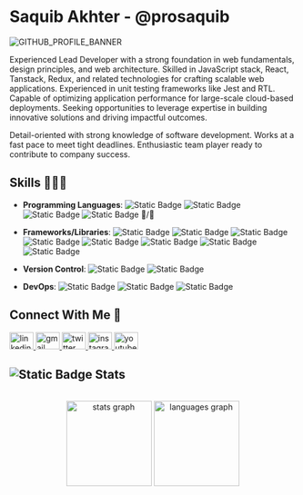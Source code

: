 # Saquib Akhter - @prosaquib

<picture>
 <source media="(prefers-color-scheme: dark)" srcset="https://www.canva.com/design/DAGOL_MuEig/WPzivPhfHOsVdbpN9AKoEw/view">
 <source media="(prefers-color-scheme: light)" srcset="https://github.com/user-attachments/assets/6ec12be4-c31a-4f9b-bb95-823b3f4ea1fb">
 <img alt="GITHUB_PROFILE_BANNER" src="https://github.com/user-attachments/assets/6ec12be4-c31a-4f9b-bb95-823b3f4ea1fb">
</picture>
<div align="left">
  <p>Experienced Lead Developer with a strong foundation in web fundamentals, design principles, and web architecture. Skilled in JavaScript stack, React, Tanstack, Redux, and related technologies for crafting scalable web applications. Experienced in unit testing frameworks like Jest and RTL. Capable of optimizing application performance for large-scale cloud-based deployments. Seeking opportunities to leverage expertise in building innovative solutions and driving impactful outcomes.</p>
</div>

Detail-oriented with strong knowledge of software development. Works at a fast pace to meet tight deadlines. Enthusiastic team player ready to contribute to company success.

## Skills 💪💪💪
- **Programming Languages**: ![Static Badge](https://img.shields.io/badge/Javascript-blue?style=plastic&logo=javascript&labelColor=black&color=black)
 ![Static Badge](https://img.shields.io/badge/Typescript-black?style=flat-square&logo=typescript) ![Static Badge](https://img.shields.io/badge/HTML-blue?style=flat-square&logo=html5) ![Static Badge](https://img.shields.io/badge/CSS-black?style=flat-square&logo=css3)
 💯/💯
- **Frameworks/Libraries**: ![Static Badge](https://img.shields.io/badge/React%20Js-black?style=flat-square&logo=react) ![Static Badge](https://img.shields.io/badge/Next%20Js-black?style=flat-square&logo=nextdotjs) ![Static Badge](https://img.shields.io/badge/Node%20Js-black?style=flat-square&logo=nodedotjs) ![Static Badge](https://img.shields.io/badge/React%20Router-black?style=flat-square&logo=reactrouter) ![Static Badge](https://img.shields.io/badge/React%20Query-black?style=flat-square&logo=reactquery) ![Static Badge](https://img.shields.io/badge/Jest-black?style=plastic&logo=jest&labelColor=black&color=black) ![Static Badge](https://img.shields.io/badge/Redux-black?style=plastic&logo=redux&labelColor=black&color=black) ![Static Badge](https://img.shields.io/badge/Webpack-black?style=plastic&logo=webpack&labelColor=black&color=black)



- **Version Control**: ![Static Badge](https://img.shields.io/badge/Git-black?style=flat-square&logo=git) ![Static Badge](https://img.shields.io/badge/GitHub-black?style=flat-square&logo=github)
- **DevOps**: ![Static Badge](https://img.shields.io/badge/Docker-black?style=flat-square&logo=docker) ![Static Badge](https://img.shields.io/badge/AWS-black?style=flat-square&logo=amazonwebservices) ![Static Badge](https://img.shields.io/badge/GCP-black?style=flat-square&logo=googlecloud)
## Connect With Me :handshake:
<div align="left">
  <a href="https://www.linkedin.com/in/prosaquib/" target="_blank">
    <img src="https://raw.githubusercontent.com/maurodesouza/profile-readme-generator/master/src/assets/icons/social/linkedin/default.svg" width="42" height="30" alt="linkedin logo"/>
  </a>
  
  <a href="prosaquib.akhter@gmail.com" target="_blank">
    <img src="https://raw.githubusercontent.com/maurodesouza/profile-readme-generator/master/src/assets/icons/social/gmail/default.svg" width="42" height="30" alt="gmail logo"/>
  </a>
  
  <a href="https://www.x.com/ece_saquib" target="_blank">
    <img src="https://raw.githubusercontent.com/maurodesouza/profile-readme-generator/master/src/assets/icons/social/twitter/default.svg" width="42" height="30" alt="twitter logo"/>
  </a>
  
  <a href="https://www.instagram.com/prosaquib" target="_blank">
    <img src="https://raw.githubusercontent.com/maurodesouza/profile-readme-generator/master/src/assets/icons/social/instagram/default.svg" width="42" height="30" alt="instagram logo"/>
  </a>
  
  <a href="https://www.youtube.com/@saquibakhter5801" target="_blank">
    <img src="https://raw.githubusercontent.com/maurodesouza/profile-readme-generator/master/src/assets/icons/social/youtube/default.svg" width="42" height="30" alt="youtube logo"/>
  </a>
</div>

## ![Static Badge](https://img.shields.io/badge/Github-black?style=plastic&logo=github&labelColor=black&color=black) Stats
<br clear="both">

<div align="center">
  <img src="https://github-readme-stats.vercel.app/api?username=prosaquib&hide_title=false&hide_rank=true&show_icons=true&include_all_commits=false&count_private=true&disable_animations=false&theme=monokai&locale=en&hide_border=false&order=1" height="150" alt="stats graph"  />
  <img src="https://github-readme-stats.vercel.app/api/top-langs?username=prosaquib&locale=en&hide_title=true&layout=compact&card_width=320&langs_count=5&theme=monokai&hide_border=true&order=2" height="150" alt="languages graph"  />
</div>

###
